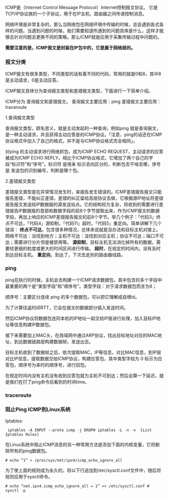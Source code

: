 ICMP是（Internet Control Message Protocol）Internet控制报文协议。 它是TCP/IP协议族的一个子协议，用于在IP主机、路由器之间传递控制消息。

网络环境是非常复杂的，那么当网络包在网络环境中传输的时候，总会遇到各式各样的问题。当遇到问题的时候，我们需要知道所遇到的问题具体是什么，这样才能够去针对问题去更换不同的策略。那么ICMP就是应用于采集传输过程中问题的。

**需要注意的是，ICMP报文是封装在IP包中的，它是属于网络层的。**



### 报文分类

ICMP报文有很多类型，不同类型的话有着不同的代码，常用的就是0和8，其中8是主动请求，0是主动应答。

ICMP报文具体分为查询报文类型和差错报文类型，下面进行一下简单介绍。

ICMP分为 查询报文和差错报文。
查询报文主要应用：ping
差错报文主要应用：traceroute



1.查询报文类型

查询报文类型，顾名思义，就是主动发起的一种查询，例如ping 就是查询报文，是一种主动请求，并且获得主动应答是的ICMP协议。「注意，ping的话还在ICMP协议格式中加入了自己的格式，并不是与ICMP协议格式完全相同」。

对ping 的主动请求进行网络抓包，成为ICMP ECHO REQUEST，主动请求的应答被成为ICMP ECHO REPLY。相比于ICMP协议格式，它增加了两个自己的字段“标识符”和“序号”。标识符 是用来 标示去向区分的，判断包去干啥去哪，序号 是 发送包的识别编号，判断是哪个包。

2.差错报文类型

差错报文类型是在异常情况发生时，来报告发生错误的。ICMP差错报告报文只能报告差错，不能纠正差错，差错的纠正留给高层协议去做，它根据源IP地址将差错报告报文发送给IP数据报的源发送站点。它的结构较为复杂，将收到的需要进行差错报告IP数据报的首部和数据字段的前8个字节提取出来，作为ICMP报文的数据字段，再加上响应的ICMP差错报告报文的前8个字节。举几个例子：「代码3」终点不可达，「代码4」源抑制，「代码11」超时，「代码5」重定向。简单讲解下几个错误：
 **终点不可达**，包含很多种情况，总体来说就是没办法和目标主机对接上。网络不可达：没找到地方；主机不可达：没找到对应主机；协议不可达；端口不可达；需要进行分片但是被禁用等。
 **源抑制**，目标主机无法消化掉所有的数据，需要给更细的粒度或更大的时间区间进行传输。
 **超时**，在规定的时间内，没有及时到达目标主机。
 **重定向**，到达了，下次去走别的路由器线路。



### ping

ping在执行的时候，主机会去构建一个ICMP请求数据包，其中包含的多个字段中最重要的两个是“类型字段”和“顺序号”。类型字段：对于请求数据包而言为8；

顺序号：主要区分连续 ping 的多个数据包，可以把它理解成自增id。

为了计算往返时间RTT，它会在报文的数据部分插入发送时间。

然后ICMP协议将数据包连同本机的IP地址一起交给IP层进行处理，加入目标IP地址等信息构建IP数据包。

接下来需要加上MAC头，在局域网中通过ARP协议，找出目标地址对应的MAC地址，到达数据链路层构建数据帧，发送出去。

目标主机收到了数据帧之后，依次提取MAC，IP等信息，对比MAC信息，到IP层对比IP信息，提取数据交给ICMP协议，构建应答包，其中类型字段为 0 标示为应答包，顺序号为来时的顺序号，进行回包。

在规定时间内没有主机没有收到应答包就为主机不可到达；然后会算一下延迟，就是我们在打了ping命令后看到的时间time。



### traceroute





### 阻止Ping ICMP到Linux系统

Iptables:

```
 iptables -A INPUT --proto icmp -j DROP# iptables -L -n -v  [List Iptables Rules]
```

在Linux系统中阻止ICMP消息的另一种常用方法是添加下面的内核变量，它将删除所有的ping数据包。

```
# echo “1” > /proc/sys/net/ipv4/icmp_echo_ignore_all
```

为了使上面的规则成为永久的，将以下行追加到/etc/sysctl.conf文件中，随后将规则应用于sysctl命令。

```
# echo “net.ipv4.icmp_echo_ignore_all = 1” >> /etc/sysctl.conf # sysctl -p
```

